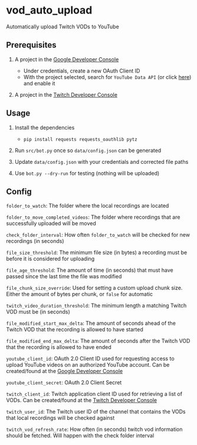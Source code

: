 # vod_auto_upload
Automatically upload Twitch VODs to YouTube

## Prerequisites
1. A project in the [Google Developer Console](https://console.developers.google.com)
    * Under credentials, create a new OAuth Client ID
    * With the project selected, search for `YouTube Data API` (or click [here](https://console.developers.google.com/apis/library/youtube.googleapis.com)) and enable it

2. A project in the [Twitch Developer Console](https://dev.twitch.tv/console)

## Usage
1. Install the dependencies
    * `pip install requests requests_oauthlib pytz`

2. Run `src/bot.py` once so `data/config.json` can be generated

3. Update `data/config.json` with your credentials and corrected file paths

4. Use `bot.py --dry-run` for testing (nothing will be uploaded)

## Config
`folder_to_watch`: The folder where the local recordings are located

`folder_to_move_completed_videos`: The folder where recordings that are successfully uploaded will be moved

`check_folder_interval`: How often `folder_to_watch` will be checked for new recordings (in seconds)

`file_size_threshold`: The minimum file size (in bytes) a recording must be before it is considered for uploading

`file_age_threshold`: The amount of time (in seconds) that must have passed since the last time the file was modified

`file_chunk_size_override`: Used for setting a custom upload chunk size. Either the amount of bytes per chunk, or `false` for automatic

`twitch_video_duration_threshold`: The minimum length a matching Twitch VOD must be (in seconds)

`file_modified_start_max_delta`: The amount of seconds ahead of the Twitch VOD that the recording is allowed to have started

`file_modified_end_max_delta`: The amount of seconds after the Twitch VOD that the recording is allowed to have ended

`youtube_client_id`: OAuth 2.0 Client ID used for requesting access to upload YouTube videos on an authorized YouTube account. Can be created/found at the [Google Developer Console](https://console.developers.google.com/)

`youtube_client_secret`: OAuth 2.0 Client Secret

`twitch_client_id`: Twitch application client ID used for retrieving a list of VODs. Can be created/found at the [Twitch Developer Console](https://dev.twitch.tv/console/apps)

`twitch_user_id`: The Twitch user ID of the channel that contains the VODs that local recordings will be checked against

`twitch_vod_refresh_rate`: How often (in seconds) twitch vod information should be fetched. Will happen with the check folder interval
